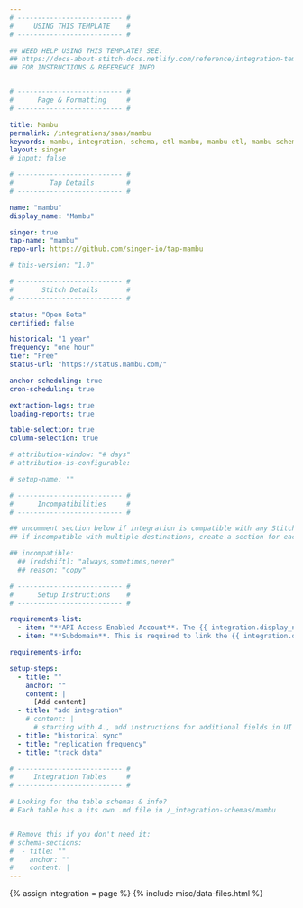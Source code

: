 ```yaml
---
# -------------------------- #
#     USING THIS TEMPLATE    #
# -------------------------- #

## NEED HELP USING THIS TEMPLATE? SEE:
## https://docs-about-stitch-docs.netlify.com/reference/integration-templates/saas/
## FOR INSTRUCTIONS & REFERENCE INFO


# -------------------------- #
#      Page & Formatting     #
# -------------------------- #

title: Mambu
permalink: /integrations/saas/mambu
keywords: mambu, integration, schema, etl mambu, mambu etl, mambu schema
layout: singer
# input: false

# -------------------------- #
#         Tap Details        #
# -------------------------- #

name: "mambu"
display_name: "Mambu"

singer: true 
tap-name: "mambu"
repo-url: https://github.com/singer-io/tap-mambu

# this-version: "1.0"

# -------------------------- #
#       Stitch Details       #
# -------------------------- #

status: "Open Beta"
certified: false 

historical: "1 year"
frequency: "one hour"
tier: "Free"
status-url: "https://status.mambu.com/"

anchor-scheduling: true
cron-scheduling: true

extraction-logs: true
loading-reports: true

table-selection: true
column-selection: true

# attribution-window: "# days"
# attribution-is-configurable: 

# setup-name: ""

# -------------------------- #
#      Incompatibilities     #
# -------------------------- #

## uncomment section below if integration is compatible with any Stitch destinations
## if incompatible with multiple destinations, create a section for each destination

## incompatible:
  ## [redshift]: "always,sometimes,never"
  ## reason: "copy" 

# -------------------------- #
#      Setup Instructions    #
# -------------------------- #

requirements-list:
  - item: "**API Access Enabled Account**. The {{ integration.display_name }} integration requires an account login with API Access. In {{ integration.display_name }}'s system API access can be granted to any existing user. Although, {{ integration.display_name }} suggests a new user be created just for APIs."
  - item: "**Subdomain**. This is required to link the {{ integration.display_name }} client account to Stitch."

requirements-info:

setup-steps:
  - title: ""
    anchor: ""
    content: |
      [Add content]
  - title: "add integration"
    # content: |
      # starting with 4., add instructions for additional fields in UI
  - title: "historical sync"
  - title: "replication frequency"
  - title: "track data"

# -------------------------- #
#     Integration Tables     #
# -------------------------- #

# Looking for the table schemas & info?
# Each table has a its own .md file in /_integration-schemas/mambu


# Remove this if you don't need it:
# schema-sections:
#  - title: ""
#    anchor: ""
#    content: |
---
```

{% assign integration = page %}
{% include misc/data-files.html %}